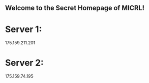 ## Welcome to the Secret Homepage of MICRL!
# Server 1:
175.159.211.201
# Server 2:
175.159.74.195








